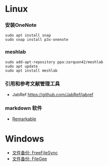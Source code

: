 # Linux
### 安装OneNote
```
sudo apt install snap
sudo snap install p3x-onenote
```
### meshlab
```
sudo add-apt-repository ppa:zarquon42/meshlab
sudo apt update
sudo apt install meshlab
```

### 引用和参考文献管理工具
* JabRef
https://github.com/JabRef/jabref

### markdown 软件
* [Remarkable](https://remarkableapp.github.io/linux.html) 



# Windows

* [文件备份: FreeFileSync](https://freefilesync.org/download.php)
* [文件备份: FileGee](http://cn.filegee.com/)
